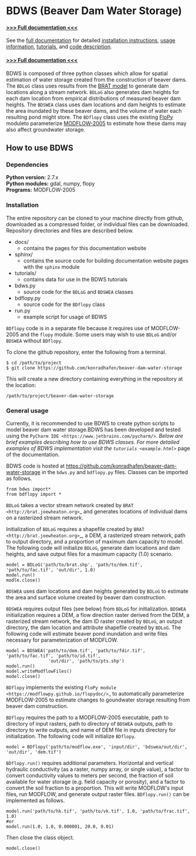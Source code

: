 # BDWS (Beaver Dam Water Storage)

#### [>>> Full documentation <<<](https://konradhafen.github.io/beaver-dam-water-storage/)

See the [full documentation](https://konradhafen.github.io/beaver-dam-water-storage/) 
for detailed [installation instructions](https://konradhafen.github.io/beaver-dam-water-storage/install.html),
[usage information](https://konradhafen.github.io/beaver-dam-water-storage/useage.html),
[tutorials](https://konradhafen.github.io/beaver-dam-water-storage/example.html),
and [code description](https://konradhafen.github.io/beaver-dam-water-storage/code.html).

#### [>>> Full documentation <<<](https://konradhafen.github.io/beaver-dam-water-storage/)

BDWS is composed of three python classes which allow for spatial estimation of water 
storage created from the construction of beaver dams. The `BDLoG` class uses results
from the [BRAT model](http://brat.joewheaton.org) to generate dam locations along a stream
network. `BDLoG` also generates dam heights for each dam location from empirical 
distributions of measured beaver dam heights. The `BDSWEA` class uses dam locations and 
dam heights to estimate the area inundated by these beaver dams, and the volume of water 
each resulting pond might store. The `BDflopy` class uses the existing 
[FloPy](https://modflowpy.github.io/flopydoc/) moduleto parameterize 
[MODFLOW-2005](https://water.usgs.gov/ogw/modflow/mf2005.html) to estimate how these dams 
may also affect groundwater storage.

## How to use BDWS

### Dependencies

**Python version:** 2.7.x <br>
**Python modules:** gdal, numpy, flopy <br>
**Programs:** MODFLOW-2005 

### Installation

The entire repository can be cloned to your machine directly from github, downloaded as 
a compressed folder, or individual files can be downloaded. 
Repository directories and files are described below.

- docs/
  - contains the pages for this documentation website
- sphinx/
  - contains the source code for building documentation website pages with the `sphinx` module
- tutorials/
  - contains data for use in the BDWS tutorials
- bdws.py
  - source code for the `BDLoG` and `BDSWEA` classes
- bdflopy.py
  - source code for the `BDflopy` class
- run.py
  - example script for usage of BDWS

`BDflopy` code is in a separate file because it requires use of MODFLOW-2005 and the `flopy` module.
Some users may wish to use `BDLoG` and/or `BDSWEA` without `BDflopy`.

To clone the github repository, enter the following from a terminal.

    $ cd /path/to/project
    $ git clone https://github.com/konradhafen/beaver-dam-water-storage

This will create a new directory containing everything in the repository at the location:

    /path/to/project/beaver-dam-water-storage
    
### General usage

Currently, it is recommended to use BDWS to create python scripts to model beaver dam 
water storage.BDWS has been developed and tested using the 
`PyCharm IDE <https://www.jetbrains.com/pycharm/>`_.
Below are brief examples describing how to use BDWS classes. For more detailed examples 
of BDWS implementation visit the `tutorials <example.html>`_ page of the documentation.

BDWS code is hosted at https://github.com/konradhafen/beaver-dam-water-storage in the 
`bdws.py` and `bdflopy.py` files. Classes can be imported as follows.

    from bdws import*
    from bdflopy import *

`BDLoG` takes a vector stream network created by 
`BRAT <http://brat.joewheaton.org>`_ and generates locations of individual dams on a 
rasterized stream network.

Initialization of `BDLoG` requires a shapefile created by 
`BRAT <http://brat.joewheaton.org>`_, a DEM, a rasterized stream network, path to output 
directory, and a proportion of maximum dam capacity to model. The following code will 
initialize `BDLoG`, generate dam locations
and dam heights, and save output files for a maximum capacity (1.0) scenario.

    model = BDLoG('path/to/brat.shp', 'path/to/dem.tif', 'path/to/fac.tif', 'out/dir', 1.0)
    model.run()
    modle.close()

`BDSWEA` uses dam locations and dam heights generated by `BDLoG` to estimate 
the area and surface volume created by beaver dam construction.

`BDSWEA` requires output files (see below) from `BDLoG` for initialization. 
`BDSWEA` initialization requires a DEM, a flow direction raster derived from the 
DEM, a rasterized stream network, the dam ID raster created by
`BDLoG`, an output directory, the dam location and attribute shapefile created by 
`BDLoG`. The following code will estimate beaver pond inundation and write files 
necessary for parameterization of MODFLOW.

    model = BDSWEA('path/to/dem.tif', 'path/to/fdir.tif', 'path/to/fac.tif', 'path/to/id.tif',
                    'out/dir', 'path/to/pts.shp')
    model.run()
    model.writeModflowFiles()
    model.close()

`BDflopy` implements the existing `FloPy module <https://modflowpy.github.io/flopydoc/>`_ to automatically
parameterize MODFLOW-2005 to estimate changes to goundwater storage resulting from 
beaver dam construction.

`BDflopy` requires the path to a MODFLOW-2005 executable, path to directory of 
input rasters, path to directory
of `BDSWEA` outputs, path to directory to write outputs, and name of DEM file in 
inputs directory for initialization. The following code will initialize `BDflopy`.

    model = BDflopy('path/to/modflow.exe', 'input/dir', 'bdswea/out/dir', 'out/dir', 'dem.tif')

`BDflopy.run()` requires additional parameters. Horizontal and vertical hydraulic conductivity (as a raster,
numpy array, or single value), a factor to convert conductivity values to meters per second, the fraction of soil
available for water storage (e.g. field capacity or porosity), and a factor to convert the soil fraction to a proportion.
This will write MODFLOW's input files, run MODFLOW, and generate output raster files.
`BDflopy.run()` can be implemented as follows.

    model.run('path/to/hk.tif', 'path/to/vk.tif', 1.0, 'path/to/frac.tif', 1.0)
    #or
    model.run(1.0, 1.0, 0.000001, 20.0, 0.01)

Then close the class object.

    model.close()
